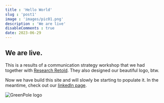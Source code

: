 ```yaml
---
title : 'Hello World'
slug : 'post1'
image : 'images/pic01.png'
description : 'We are live'
disableComments : true
date: 2023-06-29
---
```


## We are live. 

This is a results of a communication strategy workshop that we had together with [Research Retold](https://www.researchretold.com/bespoke-identity-building-workshop/). They also designed our beautiful logo, btw.

Now we have build this site and will slowly be starting to populate it. In the meantime, check out our [linkedIn page](https://www.linkedin.com/company/greenpole/).

![GreenPole logo](/images/logo_wide.png)
